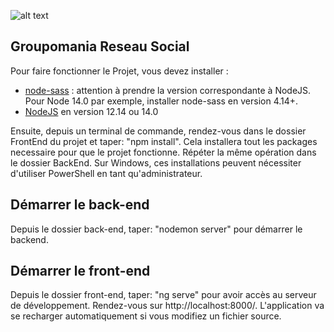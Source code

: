![alt text](https://i.imgur.com/2PaPDrs.png)

## Groupomania Reseau Social

Pour faire fonctionner le Projet, vous devez installer :

- [node-sass](https://www.npmjs.com/package/node-sass) : attention à prendre la version correspondante à NodeJS. Pour Node 14.0 par exemple, installer node-sass en version 4.14+.
- [NodeJS](https://nodejs.org/en/download/) en version 12.14 ou 14.0 

Ensuite, depuis un terminal de commande, rendez-vous dans le dossier FrontEnd du projet et taper: "npm install".
Cela installera tout les packages necessaire pour que le projet fonctionne. Répéter la même opération dans le dossier BackEnd.
Sur Windows, ces installations peuvent nécessiter d'utiliser PowerShell en tant qu'administrateur.

## Démarrer le back-end
Depuis le dossier back-end, taper: "nodemon server" pour démarrer le backend. 

## Démarrer le front-end

Depuis le dossier front-end, taper: "ng serve" pour avoir accès au serveur de développement. Rendez-vous sur http://localhost:8000/. L'application va se recharger automatiquement si vous modifiez un fichier source.

